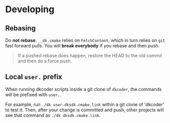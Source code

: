 # Developing

## Rebasing

Do **not rebase**. `__dk.cmake` relies on `FetchContent`,
which in turn relies on `git` fast forward pulls. You will **break everybody**
if you rebase and then push.

> If a pushed rebase does happen, restore the HEAD to the old commit and then do a force push.

## Local `user.` prefix

When running dkcoder scripts inside a git clone of `dkcoder`, the
commands will be prefixed with `user.`.

For example, run `./dk user.dksdk.cmake.link` within a git clone of 'dkcoder'
to test it. Then, after your change is committed and push, other projects
will see that command as `./dk dksdk.cmake.link`.

